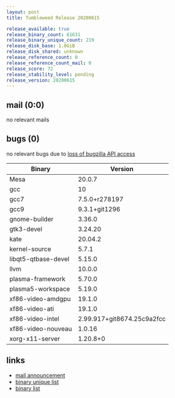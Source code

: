 ```yaml
---
layout: post
title: Tumbleweed Release 20200615

release_available: true
release_binary_count: 61631
release_binary_unique_count: 219
release_disk_base: 1.0GiB
release_disk_shared: unknown
release_reference_count: 0
release_reference_count_mail: 0
release_score: 72
release_stability_level: pending
release_version: 20200615
---
```


## mail (0:0)

no relevant mails

## bugs (0)

<!--more-->

no relevant bugs due to [loss of bugzilla API access](https://bugzilla.opensuse.org/show_bug.cgi?id=1157722)

Binary | Version
--- | ---
Mesa | 20.0.7
gcc | 10
gcc7 | 7.5.0+r278197
gcc9 | 9.3.1+git1296
gnome-builder | 3.36.0
gtk3-devel | 3.24.20
kate | 20.04.2
kernel-source | 5.7.1
libqt5-qtbase-devel | 5.15.0
llvm | 10.0.0
plasma-framework | 5.70.0
plasma5-workspace | 5.19.0
xf86-video-amdgpu | 19.1.0
xf86-video-ati | 19.1.0
xf86-video-intel | 2.99.917+git8674.25c9a2fcc
xf86-video-nouveau | 1.0.16
xorg-x11-server | 1.20.8+0

## links

- [mail announcement](https://lists.opensuse.org/opensuse-factory/2020-06/msg00203.html)
- [binary unique list](http://download.opensuse.org/history/20200615/rpm.unique.list)
- [binary list](http://download.opensuse.org/history/20200615/rpm.list)
